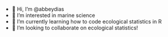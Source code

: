 - 👋 Hi, I’m @abbeydias
- 👀 I’m interested in marine science
- 🌱 I’m currently learning how to code ecological statistics in R
- 💞️ I’m looking to collaborate on ecological statistics! 

<!---
abbeydias/abbeydias is a ✨ special ✨ repository because its `README.md` (this file) appears on your GitHub profile.
You can click the Preview link to take a look at your changes.
--->
